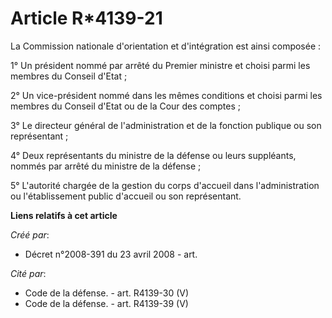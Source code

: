 # Article R*4139-21

La Commission nationale d'orientation et d'intégration est ainsi composée : 

1° Un président nommé par arrêté du Premier ministre et choisi parmi les membres du Conseil d'Etat ; 

2° Un vice-président nommé dans les mêmes conditions et choisi parmi les membres du Conseil d'Etat ou de la Cour des
comptes ; 

3° Le directeur général de l'administration et de la fonction publique ou son représentant ; 

4° Deux représentants du ministre de la défense ou leurs suppléants, nommés par arrêté du ministre de la défense ; 

5° L'autorité chargée de la gestion du corps d'accueil dans l'administration ou l'établissement public d'accueil ou son
représentant.

**Liens relatifs à cet article**

_Créé par_:

  - Décret n°2008-391 du 23 avril 2008 - art.

_Cité par_:

  - Code de la défense. - art. R4139-30 (V)
  - Code de la défense. - art. R4139-39 (V)
